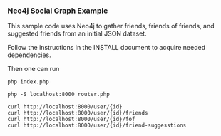### Neo4j Social Graph Example ###

This sample code uses Neo4j to gather friends, friends of friends, and suggested friends 
from an initial JSON dataset.

Follow the instructions in the INSTALL document to acquire needed dependencies. 

Then one can run 

```
php index.php

php -S localhost:8000 router.php

curl http://localhost:8000/user/{id}
curl http://localhost:8000/user/{id}/friends
curl http://localhost:8000/user/{id}/fof
curl http://localhost:8000/user/{id}/friend-suggesstions
```
